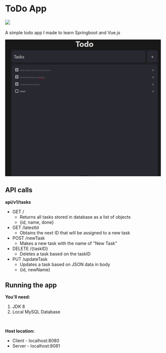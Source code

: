 # ToDo App
![ ](https://github-readme-tech-stack.vercel.app/api/cards?title=+&lineCount=1&width=570&hideTitle=true&line1=data%3Aimage%2Fsvg%2Bxml%3Bbase64%2CiVBORw0KGgoAAAANSUhEUgAAACAAAAAcCAMAAAA3HE0QAAAABGdBTUEAALGPC%2FxhBQAAACBjSFJNAAB6JgAAgIQAAPoAAACA6AAAdTAAAOpgAAA6mAAAF3CculE8AAAA3lBMVEUAAABBuIM4amk5aWlBuIM%2Bu4NBuIM4eXA8e21BuINAuYVBt4M3X2Y3YWZBuYI8tIdBuIM6d206dm5BuINDvIZBt4Q2V2M3gIBAgGo1V2NCuYNAv4BBuIM4cGw4cWpBuIIzzJlCuYE1T2BAuIJAuYZBuIJBuINCuINAuINAuINBuYNCuINCuIJBuIJBuINBuIM9lHc0SV49lXc4Z2g0Sl80S184ZWc%2Fo3w%2BpHw5dW05dm0%2FroA1UGA0TmBAroA7hXE7hXJAtYI2WGM2WWM9lnc%2FpX05dmxAtoI2WWT%2F%2F%2F%2FxLd7ZAAAAL3RSTlMAt9PUuyn6Uk37LJLu7JER7IOE7hNu%2Bg4M%2BW0E1LGy1wVJ%2FrYoK9PWREi1kGy064FaUBoAAAABYktHREmHBeR8AAAAB3RJTUUH5wkBByUvNFR%2FtQAAAQ5JREFUKM99j2lbwjAQhFdQBA%2BKiKKgCHggh0oQFC9OOf7%2FL5KdZEvaps6HZnZm0ycv7bywuoqVICiJoYdil%2FZSMK%2Bc9fe5Tw%2FYvyHOHBAdwr33OT3ihWPsDhFnN7OXg%2F3Af0%2BI8jCfCE8LfOMM%2Fuub8%2FPixSWfPyOEJbypfIVhjJvXFRwTRDdV%2FeoapumMm3qdv%2FMpohoZ3WLsKV%2B%2FBlF0Z6FaiPf%2BgkFdDHRvIYoM6lJFEEU2agBRVH5AONkiNqqBBXpEulorNdOITQrJR9WIrXDvo0YRRVk0Q43YjvaC6kAUlbYLHVcvqA7EIKoLUdTS%2FVNcb1BdiAHUdnxP3nMcooXa%2Ba%2FfoMYhipphxD%2FZ9FFCzlDTFwAAACV0RVh0ZGF0ZTpjcmVhdGUAMjAyMy0wOS0wMVQwNzozNzo0NyswMDowMAJvjKoAAAAldEVYdGRhdGU6bW9kaWZ5ADIwMjMtMDktMDFUMDc6Mzc6NDcrMDA6MDBzMjQWAAAAAElFTkSuQmCC%2CVue.js%2C%3BSpringboot%2Cspringboot%2C6afd4d%3Bmysql%2Cmysql%2C35c3ff%3Btypescript%2Ctypescript%2C0096ff%3B)

A simple todo app I made to learn Springboot and Vue.js

![Preview image of todo app](image.png)

## API calls
<b>api/v1/tasks</b>

- GET /
  - Returns all tasks stored in database as a list of objects
  - {id, name, done}
- GET /latestId
  - Obtains the next ID that will be assigned to a new task
- POST /newTask
  - Makes a new task with the name of "New Task"
- DELETE /{taskID}
  - Deletes a task based on the taskID
- PUT /updateTask
  - Updates a task based on JSON data in body
  - {id, newName}

## Running the app

<b>You'll need:</b>

1. JDK 8
2. Local MySQL Database
<br>

<b>Host location:</b>
<br>

- Client - localhost:8080
- Server - localhost:8081
